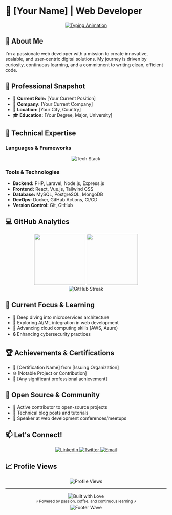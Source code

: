 # 👋 [Your Name] | Web Developer

<!-- Typing Animation -->
<div align="center">
  <a href="https://git.io/typing-svg">
    <img src="https://readme-typing-svg.demolab.com?font=Fira+Code&weight=500&size=25&pause=1000&color=2C6BD8&center=true&vCenter=true&width=800&lines=Full+Stack+Web+Developer;Open+Source+Enthusiast;Continuous+Learner+%26+Problem+Solver" alt="Typing Animation"/>
  </a>
</div>

## 🌟 About Me

I'm a passionate web developer with a mission to create innovative, scalable, and user-centric digital solutions. My journey is driven by curiosity, continuous learning, and a commitment to writing clean, efficient code.

## 🚀 Professional Snapshot

- 💼 **Current Role:** [Your Current Position]
- 🏢 **Company:** [Your Current Company]
- 📍 **Location:** [Your City, Country]
- 🎓 **Education:** [Your Degree, Major, University]

## 🔧 Technical Expertise

### Languages & Frameworks
<div align="center">
  <img src="https://skillicons.dev/icons?i=php,laravel,js,typescript,react,nodejs,html,css,tailwind,python,docker&perline=6" alt="Tech Stack"/>
</div>

### Tools & Technologies
- **Backend:** PHP, Laravel, Node.js, Express.js
- **Frontend:** React, Vue.js, Tailwind CSS
- **Database:** MySQL, PostgreSQL, MongoDB
- **DevOps:** Docker, GitHub Actions, CI/CD
- **Version Control:** Git, GitHub

## 💻 GitHub Analytics

<div align="center">
  <img height="160em" src="https://github-readme-stats.vercel.app/api?username=[YourGitHubUsername]&show_icons=true&theme=radical&include_all_commits=true&count_private=true"/>
  <img height="160em" src="https://github-readme-stats.vercel.app/api/top-langs/?username=[YourGitHubUsername]&layout=compact&langs_count=8&theme=radical"/>
</div>

<div align="center">
  <img src="https://github-readme-streak-stats.herokuapp.com/?user=[YourGitHubUsername]&theme=radical" alt="GitHub Streak"/>
</div>

## 🌱 Current Focus & Learning

- 🔬 Deep diving into microservices architecture
- 🤖 Exploring AI/ML integration in web development
- 🚀 Advancing cloud computing skills (AWS, Azure)
- 🔒 Enhancing cybersecurity practices

## 🏆 Achievements & Certifications

- 📜 [Certification Name] from [Issuing Organization]
- 🌐 [Notable Project or Contribution]
- 🎉 [Any significant professional achievement]

## 🚀 Open Source & Community

- 🤝 Active contributor to open-source projects
- 📝 Technical blog posts and tutorials
- 🎤 Speaker at web development conferences/meetups

## 📫 Let's Connect!

<div align="center">
  <a href="https://linkedin.com/in/[YourLinkedInUsername]" target="_blank">
    <img alt="LinkedIn" src="https://img.shields.io/badge/LinkedIn-0077B5?style=for-the-badge&logo=linkedin&logoColor=white"/>
  </a>
  <a href="https://twitter.com/[YourTwitterHandle]" target="_blank">
    <img alt="Twitter" src="https://img.shields.io/badge/Twitter-1DA1F2?style=for-the-badge&logo=twitter&logoColor=white"/>
  </a>
  <a href="mailto:[YourEmail]">
    <img alt="Email" src="https://img.shields.io/badge/Email-D14836?style=for-the-badge&logo=gmail&logoColor=white"/>
  </a>
</div>

## 📈 Profile Views

<div align="center">
  <img src="https://komarev.com/ghpvc/?username=[YourGitHubUsername]&color=blueviolet&style=flat-square" alt="Profile Views"/>
</div>

---

<div align="center">
  <img src="https://forthebadge.com/images/badges/built-with-love.svg" alt="Built with Love"/>
  <br>
  <sub>⚡ Powered by passion, coffee, and continuous learning ⚡</sub>
</div>

<!-- Footer Wave -->
<div align="center">
  <img src="https://capsule-render.vercel.app/api?type=waving&color=gradient&height=100&section=footer" alt="Footer Wave"/>
</div>
